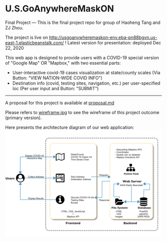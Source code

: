 # U.S.GoAnywhereMaskON

Final Project — This is the final project repo for group of Haoheng Tang and ZJ Zhou.

The project is live on http://usgoanywheremaskon-env.eba-pn88bgvn.us-east-1.elasticbeanstalk.com/ !
Latest version for presentation: deployed Dec 22, 2020

This web app is designed to provide users with a COVID-19 special version of "Google Map" OR "Mapbox," with two essential parts:

- User-interactive covid-19 cases visualization at state/county scales (Via Button: "VIEW NATION-WIDE COVID INFO")
- Destination info (covid, testing sites, navigation, etc.) per user-specified loc (Per user input and Button: "SUBMIT")

---

A proposal for this project is available at [proposal.md](https://github.com/MUSA-509/final-project-haoheng-zj/blob/main/proposal.md)

Please refers to [wireframe.jpg](https://github.com/MUSA-509/final-project-haoheng-zj/blob/main/wireframe.jpg) to see the wireframe of this project outcome (primary version).

Here presents the architecture diagram of our web application:
![arch.diagram](https://github.com/MUSA-509/final-project-haoheng-zj/blob/main/intro/architecture_diagram.png)
